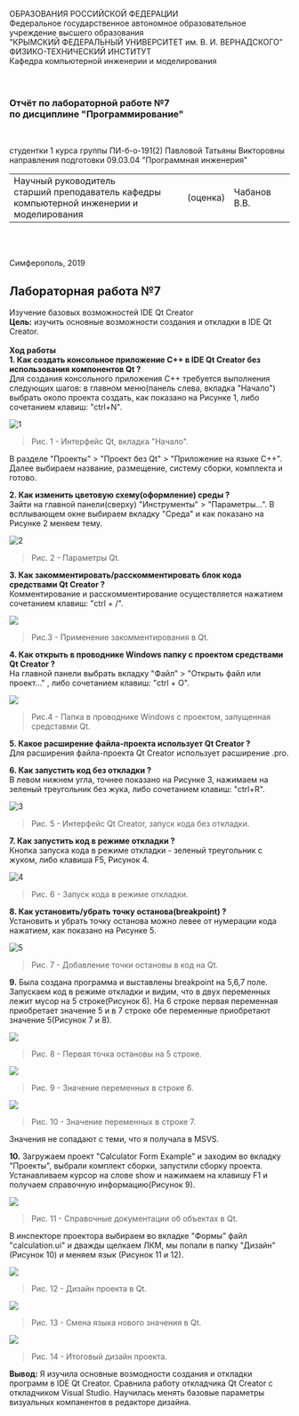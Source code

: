 ОБРАЗОВАНИЯ РОССИЙСКОЙ ФЕДЕРАЦИИ<br>
Федеральное государственное автономное образовательное учреждение высшего образования<br>
"КРЫМСКИЙ ФЕДЕРАЛЬНЫЙ УНИВЕРСИТЕТ им. В. И. ВЕРНАДСКОГО"<br>
ФИЗИКО-ТЕХНИЧЕСКИЙ ИНСТИТУТ<br>
Кафедра компьютерной инженерии и моделирования<br>
<br/><br/>

### Отчёт по лабораторной работе №7<br/> по дисциплине "Программирование"
<br/>

студентки 1 курса группы ПИ-б-о-191(2)
Павловой Татьяны Викторовны
направления подготовки 09.03.04 "Программная инженерия"
<br/>

<table>
<tr><td>Научный руководитель<br/> старший преподаватель кафедры<br/> компьютерной инженерии и моделирования</td>
<td>(оценка)</td>
<td>Чабанов В.В.</td>
</tr>
</table>
<br/><br/>

Симферополь, 2019
## Лабораторная работа №7
Изучение базовых возможностей IDE Qt Creator</br>
**Цель:** изучить основные возможности создания и откладки в IDE Qt Creator.<br><br/>
**Ход работы**<br>
**1. Как создать консольное приложение C++ в IDE Qt Creator без использования компонентов Qt ?**<br>
Для создания консольного приложения С++ требуется выполнения следующих шагов: в главном меню(панель слева, вкладка "Начало") выбрать около проекта создать, как показано на Рисунке 1, либо сочетанием клавиш: "сtrl+N".

![1](https://github.com/dark-angel-jpg/Lab/blob/master/image%20for%20lab%207/1.png?raw=true)
>Рис. 1 - Интерфейс Qt, вкладка "Начало".

В разделе "Проекты" > "Проект без Qt" > "Приложение на языке С++". Далее выбираем название, размещение, систему сборки, комплекта и готово.

**2. Как изменить цветовую схему(оформление) среды ?**<br>
Зайти на главной панели(сверху) "Инструменты" > "Параметры...". В всплывающем окне выбираем вкладку "Среда" и как показано на Рисунке 2 меняем тему.

![2](https://github.com/dark-angel-jpg/Lab/blob/master/image%20for%20lab%207/2.png?raw=true)
>Рис. 2 - Параметры Qt. 

**3. Как закомментировать/расскомментировать блок кода средствами Qt Creator ?**<br>
Комментирование и расскомментирование осуществляется нажатием сочетанием клавиш: "ctrl + /".<br>

![](https://github.com/dark-angel-jpg/Lab/blob/master/image%20for%20lab%207/Аннотация%202020-04-17%20190117.jpg)
>Рис.3 - Применение закомментирования в Qt.

**4. Как открыть в проводнике Windows папку с проектом средствами Qt Creator ?**<br>
На главной панели выбрать вкладку "Файл" > "Открыть файл или проект..." , либо сочетанием клавиш: "ctrl + O".<br>

![](https://github.com/dark-angel-jpg/Lab/blob/master/image%20for%20lab%207/Аннотация%202020-04-17%20190206.jpg)
>Рис.4 - Папка в проводнике Windows с проектом, запущенная средставми Qt.

**5. Какое расширение файла-проекта использует Qt Creator ?**<br>
Для расширения файла-проекта Qt Creator использует расширение .pro. 

**6. Как запустить код без откладки ?**<br>
В левом нижнем угла, точнее показано на Рисунке 3, нажимаем на зеленый треугольник без жука, либо сочетанием клавиш: "ctrl+R".

![3](https://github.com/dark-angel-jpg/Lab/blob/master/image%20for%20lab%207/3.png?raw=true)
>Рис. 5 - Интерфейс Qt Creator, запуск кода без откладки.

**7. Как запустить код в режиме откладки ?**<br>
Кнопка запуска кода в режиме откладки - зеленый треугольник с жуком, либо клавиша F5, Рисунок 4.

![4](https://github.com/dark-angel-jpg/Lab/blob/master/image%20for%20lab%207/4.png?raw=true)
>Рис. 6 - Запуск кода в режиме откладки.

**8. Как установить/убрать точку останова(breakpoint) ?**<br>
Установить и убрать точку останова можно левее от нумерации кода нажатием, как показано на Рисунке 5.

![5](https://github.com/dark-angel-jpg/Lab/blob/master/image%20for%20lab%207/5.png?raw=true)
>Рис. 7 - Добавление точки остановы в код на Qt.

**9.**
Была создана программа и выставлены breakpoint на 5,6,7 поле. Запускаем код в режиме откладки и видим, что в двух переменных лежит мусор на 5 строке(Рисунок 6). На 6 строке первая переменная приобретает значение 5 и в 7 строке обе переменные приобретают значение 5(Рисунок 7 и 8).

![](https://github.com/dark-angel-jpg/Lab/blob/master/image%20for%20lab%207/8.png?raw=true)
>Рис. 8 - Первая точка остановы на 5 строке.</br>

![](https://github.com/dark-angel-jpg/Lab/blob/master/image%20for%20lab%207/9.png?raw=true)
>Рис. 9 - Значение переменных в строке 6.</br>

![](https://github.com/dark-angel-jpg/Lab/blob/master/image%20for%20lab%207/10.png?raw=true)
>Рис. 10 - Значение переменных в строке 7.</br>

Значения не сопадают с теми, что я получала в MSVS. 

**10.**
Загружаем проект "Calculator Form Example" и заходим во вкладку "Проекты", выбрали комплект сборки, запустили сборку проекта. Устанавливаем курсор на слове show и нажимаем на клавишу F1 и получаем справочную информацию(Рисунок 9).

![](https://github.com/dark-angel-jpg/Lab/blob/master/image%20for%20lab%207/6.png?raw=true)
>Рис. 11 - Справочные документации об объектах в Qt.</br>

В инспекторе проектора выбираем во вкладке "Формы" файл "calculation.ui" и дважды щелкаем ЛКМ, мы попали в папку "Дизайн"(Рисунок 10) и меняем язык (Рисунок 11 и 12).

![](https://github.com/dark-angel-jpg/Lab/blob/master/image%20for%20lab%207/7.png?raw=true)
>Рис. 12 - Дизайн проекта в Qt.</br>

![](https://github.com/dark-angel-jpg/Lab/blob/master/image%20for%20lab%207/11.png?raw=true)
>Рис. 13 - Смена языка нового значения в Qt.</br>

![](https://github.com/dark-angel-jpg/Lab/blob/master/image%20for%20lab%207/12.png?raw=true)
>Рис. 14 - Итоговый дизайн проекта.</br>


**Вывод:** Я изучила основные возмодности создания и откладки программ в IDE Qt Creator. Сравнила работу откладчика Qt Creator с откладчиком Visual Studio. Научилась менять базовые параметры визуальных компанентов в редакторе дизайна.

